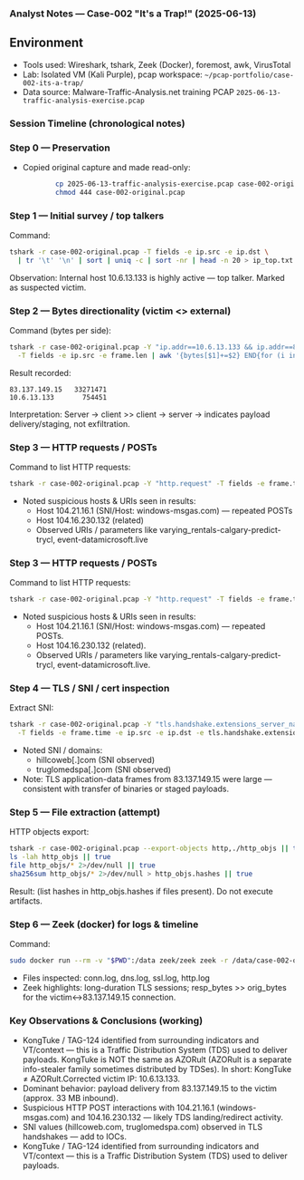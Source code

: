 ### Analyst Notes — Case-002 "It's a Trap!" (2025-06-13)

## Environment
- Tools used: Wireshark, tshark, Zeek (Docker), foremost, awk, VirusTotal
- Lab: Isolated VM (Kali Purple), pcap workspace: `~/pcap-portfolio/case-002-its-a-trap/`
- Data source: Malware-Traffic-Analysis.net training PCAP `2025-06-13-traffic-analysis-exercise.pcap`

### Session Timeline (chronological notes)

### Step 0 — Preservation
- Copied original capture and made read-only:
  ```bash
          cp 2025-06-13-traffic-analysis-exercise.pcap case-002-original.pcap
          chmod 444 case-002-original.pcap
    ```

### Step 1 — Initial survey / top talkers
Command:
``` bash
tshark -r case-002-original.pcap -T fields -e ip.src -e ip.dst \
  | tr '\t' '\n' | sort | uniq -c | sort -nr | head -n 20 > ip_top.txt cat ip_top.txt
```

Observation: Internal host 10.6.13.133 is highly active — top talker. Marked as suspected victim.

### Step 2 — Bytes directionality (victim <> external)
Command (bytes per side):
```bash
tshark -r case-002-original.pcap -Y "ip.addr==10.6.13.133 && ip.addr==83.137.149.15 && tcp" \
  -T fields -e ip.src -e frame.len | awk '{bytes[$1]+=$2} END{for (i in bytes) print i, bytes[i]}'
```
Result recorded:
```
83.137.149.15   33271471
10.6.13.133       754451
```
Interpretation: Server → client >> client → server → indicates payload delivery/staging, not exfiltration.

### Step 3 — HTTP requests / POSTs
Command to list HTTP requests:
```bash
tshark -r case-002-original.pcap -Y "http.request" -T fields -e frame.time -e ip.src -e http.host -e http.request.uri | head -n 50
```
- Noted suspicious hosts & URIs seen in results:
    - Host 104.21.16.1 (SNI/Host: windows-msgas.com) — repeated POSTs
    - Host 104.16.230.132 (related)
    - Observed URIs / parameters like varying_rentals-calgary-predict-trycl, event-datamicrosoft.live

### Step 3 — HTTP requests / POSTs
Command to list HTTP requests:
```bash
tshark -r case-002-original.pcap -Y "http.request" -T fields -e frame.time -e ip.src -e http.host -e http.request.uri | head -n 50
```
- Noted suspicious hosts & URIs seen in results:
  - Host 104.21.16.1 (SNI/Host: windows-msgas.com) — repeated POSTs.
  - Host 104.16.230.132 (related).
  - Observed URIs / parameters like varying_rentals-calgary-predict-trycl, event-datamicrosoft.live.

### Step 4 — TLS / SNI / cert inspection
Extract SNI:
```bash
tshark -r case-002-original.pcap -Y "tls.handshake.extensions_server_name" \
  -T fields -e frame.time -e ip.src -e ip.dst -e tls.handshake.extensions_server_name | sort | uniq -c
```
- Noted SNI / domains:
  - hillcoweb[.]com (SNI observed)
  - truglomedspa[.]com (SNI observed)
- Note: TLS application-data frames from 83.137.149.15 were large — consistent with transfer of binaries or staged payloads.

### Step 5 — File extraction (attempt)
HTTP objects export:
```bash
tshark -r case-002-original.pcap --export-objects http,./http_objs || true
ls -lah http_objs || true
file http_objs/* 2>/dev/null || true
sha256sum http_objs/* 2>/dev/null > http_objs.hashes || true
```
Result: (list hashes in http_objs.hashes if files present). Do not execute artifacts.

### Step 6 — Zeek (docker) for logs & timeline
Command:
```bash
sudo docker run --rm -v "$PWD":/data zeek/zeek zeek -r /data/case-002-original.pcap
```
- Files inspected: conn.log, dns.log, ssl.log, http.log
- Zeek highlights: long-duration TLS sessions; resp_bytes >> orig_bytes for the victim↔83.137.149.15 connection.

### Key Observations & Conclusions (working)
- KongTuke / TAG-124 identified from surrounding indicators and VT/context — this is a Traffic Distribution System (TDS) used to deliver payloads. KongTuke is NOT the same as AZORult (AZORult is a separate info-stealer family sometimes distributed by TDSes). In short: KongTuke ≠ AZORult.Corrected victim IP: 10.6.13.133.
- Dominant behavior: payload delivery from 83.137.149.15 to the victim (approx. 33 MB inbound).
- Suspicious HTTP POST interactions with 104.21.16.1 (windows-msgas.com) and 104.16.230.132 — likely TDS landing/redirect activity.
- SNI values (hillcoweb.com, truglomedspa.com) observed in TLS handshakes — add to IOCs.
- KongTuke / TAG-124 identified from surrounding indicators and VT/context — this is a Traffic Distribution System (TDS) used to deliver payloads.
